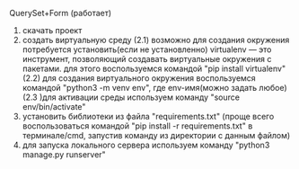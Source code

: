 QuerySet+Form (работает)

1. скачать проект
2. создать виртуальную среду
(2.1) возможно для создания окружения потребуется установить(если не установленно) virtualenv — это инструмент, позволяющий создавать виртуальные окружения с пакетами. для этого воспользуемся командой "pip install virtualenv"
(2.2) для создания виртуального окружения воспользуемся командой "python3 -m venv env", где env-имя(можно задать любое)
(2.3 )для активации среды используем команду "source env/bin/activate"
3. установить библиотеки из файла "requirements.txt" (проще всего воспользоваться командой "pip install -r requirements.txt" в терминале/cmd, запустив команду из директории с данным файлом)
4. для запуска локального сервера используем команду "python3 manage.py runserver"

